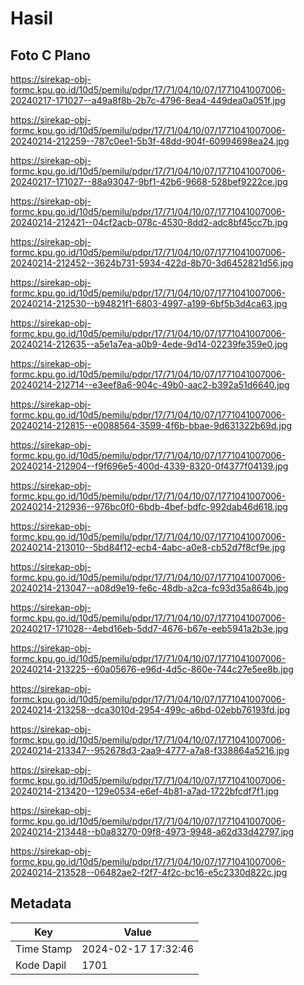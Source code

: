 # Hasil

## Foto C Plano

https://sirekap-obj-formc.kpu.go.id/10d5/pemilu/pdpr/17/71/04/10/07/1771041007006-20240217-171027--a49a8f8b-2b7c-4796-8ea4-449dea0a051f.jpg

https://sirekap-obj-formc.kpu.go.id/10d5/pemilu/pdpr/17/71/04/10/07/1771041007006-20240214-212259--787c0ee1-5b3f-48dd-904f-60994698ea24.jpg

https://sirekap-obj-formc.kpu.go.id/10d5/pemilu/pdpr/17/71/04/10/07/1771041007006-20240217-171027--88a93047-9bf1-42b6-9668-528bef9222ce.jpg

https://sirekap-obj-formc.kpu.go.id/10d5/pemilu/pdpr/17/71/04/10/07/1771041007006-20240214-212421--04cf2acb-078c-4530-8dd2-adc8bf45cc7b.jpg

https://sirekap-obj-formc.kpu.go.id/10d5/pemilu/pdpr/17/71/04/10/07/1771041007006-20240214-212452--3624b731-5934-422d-8b70-3d6452821d56.jpg

https://sirekap-obj-formc.kpu.go.id/10d5/pemilu/pdpr/17/71/04/10/07/1771041007006-20240214-212530--b94821f1-6803-4997-a199-6bf5b3d4ca63.jpg

https://sirekap-obj-formc.kpu.go.id/10d5/pemilu/pdpr/17/71/04/10/07/1771041007006-20240214-212635--a5e1a7ea-a0b9-4ede-9d14-02239fe359e0.jpg

https://sirekap-obj-formc.kpu.go.id/10d5/pemilu/pdpr/17/71/04/10/07/1771041007006-20240214-212714--e3eef8a6-904c-49b0-aac2-b392a51d6640.jpg

https://sirekap-obj-formc.kpu.go.id/10d5/pemilu/pdpr/17/71/04/10/07/1771041007006-20240214-212815--e0088564-3599-4f6b-bbae-9d631322b69d.jpg

https://sirekap-obj-formc.kpu.go.id/10d5/pemilu/pdpr/17/71/04/10/07/1771041007006-20240214-212904--f9f696e5-400d-4339-8320-0f4377f04139.jpg

https://sirekap-obj-formc.kpu.go.id/10d5/pemilu/pdpr/17/71/04/10/07/1771041007006-20240214-212936--976bc0f0-6bdb-4bef-bdfc-992dab46d618.jpg

https://sirekap-obj-formc.kpu.go.id/10d5/pemilu/pdpr/17/71/04/10/07/1771041007006-20240214-213010--5bd84f12-ecb4-4abc-a0e8-cb52d7f8cf9e.jpg

https://sirekap-obj-formc.kpu.go.id/10d5/pemilu/pdpr/17/71/04/10/07/1771041007006-20240214-213047--a08d9e19-fe6c-48db-a2ca-fc93d35a864b.jpg

https://sirekap-obj-formc.kpu.go.id/10d5/pemilu/pdpr/17/71/04/10/07/1771041007006-20240217-171028--4ebd16eb-5dd7-4676-b67e-eeb5941a2b3e.jpg

https://sirekap-obj-formc.kpu.go.id/10d5/pemilu/pdpr/17/71/04/10/07/1771041007006-20240214-213225--60a05676-e96d-4d5c-860e-744c27e5ee8b.jpg

https://sirekap-obj-formc.kpu.go.id/10d5/pemilu/pdpr/17/71/04/10/07/1771041007006-20240214-213258--dca3010d-2954-499c-a6bd-02ebb76193fd.jpg

https://sirekap-obj-formc.kpu.go.id/10d5/pemilu/pdpr/17/71/04/10/07/1771041007006-20240214-213347--952678d3-2aa9-4777-a7a8-f338864a5216.jpg

https://sirekap-obj-formc.kpu.go.id/10d5/pemilu/pdpr/17/71/04/10/07/1771041007006-20240214-213420--129e0534-e6ef-4b81-a7ad-1722bfcdf7f1.jpg

https://sirekap-obj-formc.kpu.go.id/10d5/pemilu/pdpr/17/71/04/10/07/1771041007006-20240214-213448--b0a83270-09f8-4973-9948-a62d33d42797.jpg

https://sirekap-obj-formc.kpu.go.id/10d5/pemilu/pdpr/17/71/04/10/07/1771041007006-20240214-213528--06482ae2-f2f7-4f2c-bc16-e5c2330d822c.jpg


## Metadata

| Key        | Value               |
| ---------- | ------------------- |
| Time Stamp | 2024-02-17 17:32:46 |
| Kode Dapil | 1701                |



